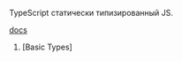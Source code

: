 TypeScript cтатически типизированный JS.

[docs](https://www.typescriptlang.org/docs/home)

1. [Basic Types]